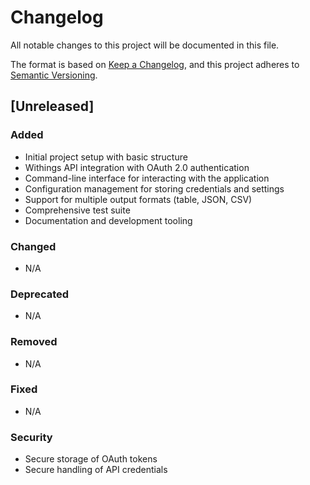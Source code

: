 # Changelog

All notable changes to this project will be documented in this file.

The format is based on [Keep a Changelog](https://keepachangelog.com/en/1.0.0/),
and this project adheres to [Semantic Versioning](https://semver.org/spec/v2.0.0.html).

## [Unreleased]

### Added

- Initial project setup with basic structure
- Withings API integration with OAuth 2.0 authentication
- Command-line interface for interacting with the application
- Configuration management for storing credentials and settings
- Support for multiple output formats (table, JSON, CSV)
- Comprehensive test suite
- Documentation and development tooling

### Changed

- N/A

### Deprecated

- N/A

### Removed

- N/A

### Fixed

- N/A

### Security

- Secure storage of OAuth tokens
- Secure handling of API credentials
